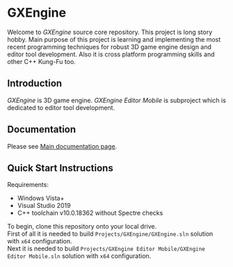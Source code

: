 # GXEngine

Welcome to _GXEngine_ source core repository. This project is long story hobby. Main purpose of this project is learning and implementing the most recent programming techniques for robust 3D game engine design and editor tool development. Also it is cross platform programming skills and other C++ Kung-Fu too.

## Introduction

_GXEngine_ is 3D game engine. _GXEngine Editor Mobile_ is subproject which is dedicated to editor tool development.

## Documentation

Please see [Main documentation page](./Documentation/main.md).

## Quick Start Instructions

Requirements:
* Windows Vista+
* Visual Studio 2019
* C++ toolchain v10.0.18362 without Spectre checks

To begin, clone this repository onto your local drive.<br/>
First of all it is needed to build `Projects/GXEngine/GXEngine.sln` solution with `x64` configuration.<br/>
Next it is needed to build `Projects/GXEngine Editor Mobile/GXEngine Editor Mobile.sln` solution with `x64` configuration.
